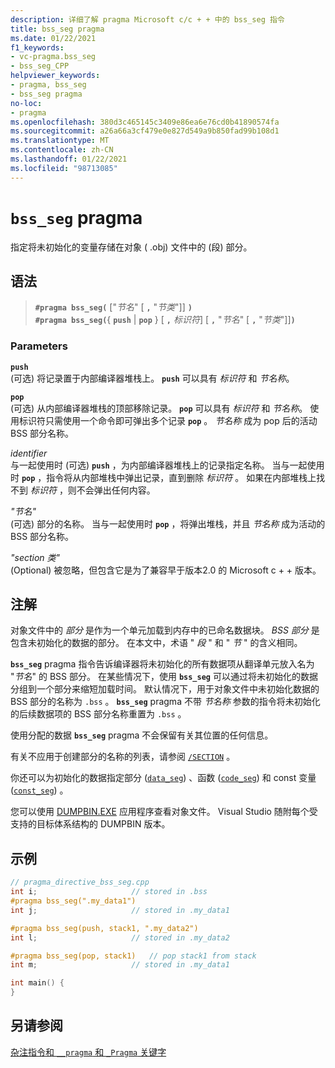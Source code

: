 ```yaml
---
description: 详细了解 pragma Microsoft c/c + + 中的 bss_seg 指令
title: bss_seg pragma
ms.date: 01/22/2021
f1_keywords:
- vc-pragma.bss_seg
- bss_seg_CPP
helpviewer_keywords:
- pragma, bss_seg
- bss_seg pragma
no-loc:
- pragma
ms.openlocfilehash: 380d3c465145c3409e86ea6e76cd0b41890574fa
ms.sourcegitcommit: a26a66a3cf479e0e827d549a9b850fad99b108d1
ms.translationtype: MT
ms.contentlocale: zh-CN
ms.lasthandoff: 01/22/2021
ms.locfileid: "98713085"
---
```

# <a name="bss_seg-no-locpragma"></a>`bss_seg` pragma

指定将未初始化的变量存储在对象 ( .obj) 文件中的 (段) 部分。

## <a name="syntax"></a>语法

> **`#pragma bss_seg(`** ["*节名*" [ **`,`** "*节类*"]] **`)`**\
> **`#pragma bss_seg(`**{ **`push`**  |  **`pop`** } [ **`,`** *标识符*] [ **`,`** "*节名*" [ **`,`** "*节类*"]]**`)`**

### <a name="parameters"></a>Parameters

**`push`**\
 (可选) 将记录置于内部编译器堆栈上。 **`push`** 可以具有 *标识符* 和 *节名称*。

**`pop`**\
 (可选) 从内部编译器堆栈的顶部移除记录。 **`pop`** 可以具有 *标识符* 和 *节名称*。 使用标识符只需使用一个命令即可弹出多个记录 **`pop`** 。  *节名称* 成为 pop 后的活动 BSS 部分名称。

*identifier*\
与一起使用时 (可选) **`push`** ，为内部编译器堆栈上的记录指定名称。 当与一起使用时 **`pop`** ，指令将从内部堆栈中弹出记录，直到删除 *标识符* 。 如果在内部堆栈上找不到 *标识符* ，则不会弹出任何内容。

*"节名"*\
 (可选) 部分的名称。 当与一起使用时 **`pop`** ，将弹出堆栈，并且 *节名称* 成为活动的 BSS 部分名称。

*"section 类"*\
 (Optional) 被忽略，但包含它是为了兼容早于版本2.0 的 Microsoft c + + 版本。

## <a name="remarks"></a>注解

对象文件中的 *部分* 是作为一个单元加载到内存中的已命名数据块。 *BSS 部分* 是包含未初始化的数据的部分。 在本文中，术语 " *段* " 和 " *节* " 的含义相同。

**`bss_seg`** pragma 指令告诉编译器将未初始化的所有数据项从翻译单元放入名为 "*节名*" 的 BSS 部分。 在某些情况下，使用 **`bss_seg`** 可以通过将未初始化的数据分组到一个部分来缩短加载时间。 默认情况下，用于对象文件中未初始化数据的 BSS 部分的名称为 `.bss` 。 **`bss_seg`** pragma 不带 *节名称* 参数的指令将未初始化的后续数据项的 BSS 部分名称重置为 `.bss` 。

使用分配的数据 **`bss_seg`** pragma 不会保留有关其位置的任何信息。

有关不应用于创建部分的名称的列表，请参阅 [`/SECTION`](../build/reference/section-specify-section-attributes.md) 。

你还可以为初始化的数据指定部分 ([`data_seg`](../preprocessor/data-seg.md)) 、函数 ([`code_seg`](../preprocessor/code-seg.md)) 和 const 变量 ([`const_seg`](../preprocessor/const-seg.md)) 。

您可以使用 [DUMPBIN.EXE](../build/reference/dumpbin-command-line.md) 应用程序查看对象文件。 Visual Studio 随附每个受支持的目标体系结构的 DUMPBIN 版本。

## <a name="example"></a>示例

```cpp
// pragma_directive_bss_seg.cpp
int i;                     // stored in .bss
#pragma bss_seg(".my_data1")
int j;                     // stored in .my_data1

#pragma bss_seg(push, stack1, ".my_data2")
int l;                     // stored in .my_data2

#pragma bss_seg(pop, stack1)   // pop stack1 from stack
int m;                     // stored in .my_data1

int main() {
}
```

## <a name="see-also"></a>另请参阅

[杂注指令和 `__pragma` 和 `_Pragma` 关键字](./pragma-directives-and-the-pragma-keyword.md)
